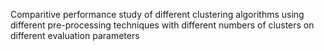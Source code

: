 Comparitive performance study of different clustering algorithms using different pre-processing techniques with different numbers of clusters on different evaluation parameters
